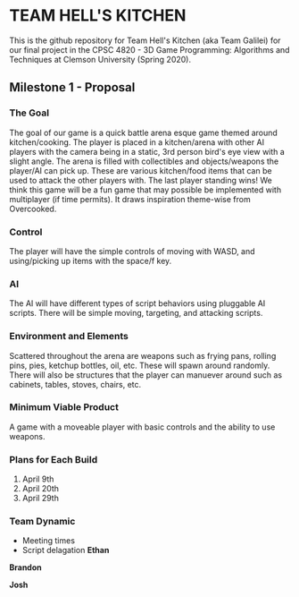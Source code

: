 # TEAM HELL'S KITCHEN
This is the github repository for Team Hell's Kitchen (aka Team Galilei) for our final project in the CPSC 4820 - 3D Game Programming: Algorithms and Techniques at Clemson University (Spring 2020).

## Milestone 1 - Proposal
### The Goal
The goal of our game is a quick battle arena esque game themed around kitchen/cooking. The player is placed in a kitchen/arena with other AI players with the camera being in a static, 3rd person bird's eye view with a slight angle. The arena is filled with collectibles and objects/weapons the player/AI can pick up. These are various kitchen/food items that can be used to attack the other players with. The last player standing wins! We think this game will be a fun game that may possible be implemented with multiplayer (if time permits). It draws inspiration theme-wise from Overcooked.

### Control
The player will have the simple controls of moving with WASD, and using/picking up items with the space/f key. 

### AI
The AI will have different types of script behaviors using pluggable AI scripts. There will be simple moving, targeting, and attacking scripts. 

### Environment and Elements
Scattered throughout the arena are weapons such as frying pans, rolling pins, pies, ketchup bottles, oil, etc. These will spawn around randomly. There will also be structures that the player can manuever around such as cabinets, tables, stoves, chairs, etc. 

### Minimum Viable Product
A game with a moveable player with basic controls and the ability to use weapons.

### Plans for Each Build
1. April 9th
2. April 20th
3. April 29th

### Team Dynamic
- Meeting times
- Script delagation
**Ethan**

**Brandon**

**Josh**



